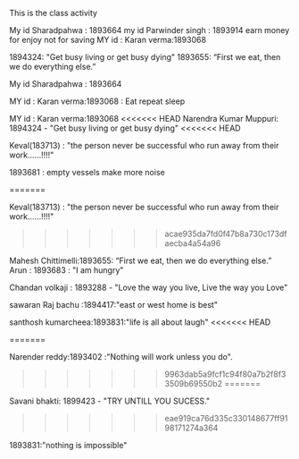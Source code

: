 This is the class activity

My id Sharadpahwa : 1893664
my id Parwinder singh  : 1893914 earn money for enjoy not for saving
MY id : Karan verma:1893068

1894324: "Get busy living or get busy dying"
1893655: “First we eat, then we do everything else.”


My id Sharadpahwa : 1893664

MY id : Karan verma:1893068 : Eat repeat sleep

MY id : Karan verma:1893068
<<<<<<< HEAD
Narendra Kumar Muppuri: 1894324 - "Get busy living or get busy dying"
<<<<<<< HEAD



Keval(183713) : "the person never be successful who run away from their work......!!!!"

1893681 : empty vessels make more noise

=======



Keval(183713) : "the person never be successful who run away from their work......!!!!"


>>>>>>> acae935da7fd0f47b8a730c173dfaecba4a54a96




Mahesh Chittimelli:1893655: “First we eat, then we do everything else.”
Arun : 1893683 : "I am hungry"


Chandan volkaji : 1893288 - "Love the way you live, Live the way you Love"






sawaran Raj bachu :1894417:"east or west home is best"



santhosh kumarcheea:1893831:"life is all about laugh"
<<<<<<< HEAD

=======

Narender reddy:1893402 :"Nothing will work unless you do".
>>>>>>> 9963dab5a9fcf1c94f80a7b2f8f33509b69550b2
=======


Savani bhakti: 1899423 - "TRY UNTILL YOU SUCESS."



>>>>>>> eae919ca76d335c330148677ff9198171274a364

1893831:"nothing is impossible"
